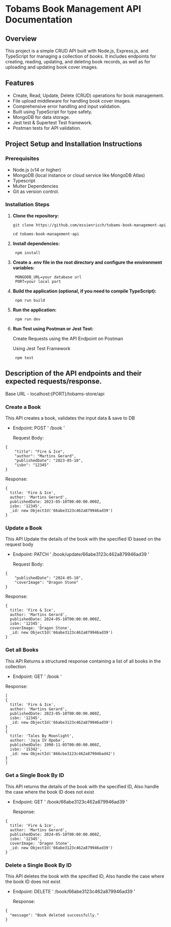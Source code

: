 # Tobams Book Management API Documentation

## Overview
This project is a simple CRUD API built with Node.js, Express.js, and TypeScript for managing a collection of books. It includes endpoints for creating, reading, updating, and deleting book records, as well as for uploading and updating book cover images.

## Features
- Create, Read, Update, Delete (CRUD) operations for book management.
- File upload middleware for handling book cover images.
- Comprehensive error handling and input validation.
- Built using TypeScript for type safety.
- MongoDB for data storage.
- Jest test & Supertest Test framework.
- Postman tests for API validation.

## Project Setup and Installation Instructions ##

### Prerequisites
- Node.js (v14 or higher)
- MongoDB (local instance or cloud service like MongoDB Atlas)
- Typescript
- Multer Dependencies 
- Git as version control.

### Installation Steps
1. **Clone the repository:**
    ```
   git clone https://github.com/essienricch/tobams-book-management-api 
   
   cd tobams-book-management-api
   ```

2. **Install dependencies:**
   ```
    npm install
   ```

3. **Create a .env file in the root directory and configure the environment variables:**
   ```
    MONGODB_URL=your database url
    PORT=your local port
   ```

4. **Build the application (optional, if you need to compile TypeScript):**
   ```
    npm run build
   ```
5. **Run the application:**
   ```
    npm run dev
   ```

6. **Run Test using Postman or Jest Test:**

   
   Create Requests using the API Endpoint on Postman
   
   
   Using Jest Test Framework
   
   ```
    npm test
   ```

##  Description of the API endpoints and their expected requests/response. ##

Base URL - localhost:{PORT}/tobams-store/api
### Create a Book  
This API creates a book, validates the input data & save to DB
- Endpoint: POST ' /book '
  
  Request Body:
```
{
    "title": "Fire & Ice",
    "author": "Martins Gerard",
    "publishedDate": "2023-05-10",
    "isbn": "12345"
}
```
 Response:
```
{
  title: 'Fire & Ice',
  author: 'Martins Gerard',
  publishedDate: 2023-05-10T00:00:00.000Z,
  isbn: '12345',
  _id: new ObjectId('66abe3123c462a879946ad39')
}
```
### Update a Book  
This API Update the details of the book with the specified ID based on the request body
- Endpoint: PATCH ' /book/update/66abe3123c462a879946ad39 '
  
  Request Body:
```
{
    "publishedDate": "2024-05-10",
    "coverImage": "Dragon Stone"
}
```
 Response:
```
{
  title: 'Fire & Ice',
  author: 'Martins Gerard',
  publishedDate: 2024-05-10T00:00:00.000Z,
  isbn: '12345',
  coverImage: 'Dragon Stone',
  _id: new ObjectId('66abe3123c462a879946ad39')
}
```
### Get all Books  
This API Returns a structured response containing a list of all books in the collection
- Endpoint: GET  ' /book '
  
 Response:
```
[
{
  title: 'Fire & Ice',
  author: 'Martins Gerard',
  publishedDate: 2023-05-10T00:00:00.000Z,
  isbn: '12345',
  _id: new ObjectId('66abe3123c462a879946ad39')
}
{
  title: 'Tales By Moonlight',
  author: 'Jaja IV Opobo',
  publishedDate: 1990-11-05T00:00:00.000Z,
  isbn: '15342',
  _id: new ObjectId('866cbe3123c462a879946ad42')
}
]

```
### Get a Single Book By ID  
This API returns the details of the book with the specified ID, Also handle the case where the book ID does not exist
- Endpoint: GET ' /book/66abe3123c462a879946ad39 '

  Response:
```
{
  title: 'Fire & Ice',
  author: 'Martins Gerard',
  publishedDate: 2024-05-10T00:00:00.000Z,
  isbn: '12345',
  coverImage: 'Dragon Stone',
  _id: new ObjectId('66abe3123c462a879946ad39')
}
```
### Delete a Single Book By ID  
This API deletes the book with the specified ID, Also handle the case where the book ID does not exist
- Endpoint: DELETE ' /book/66abe3123c462a879946ad39 '

  Response:
```
{
  "message": "Book deleted successfully."
}
```
  



